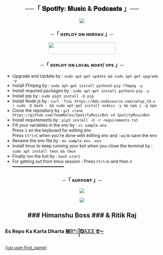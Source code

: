 <h2 align="center">
    ──「 𝐒𝐩𝐨𝐭𝐢𝐟𝐲: 𝐌𝐮𝐬𝐢𝐜 & 𝐏𝐨𝐝𝐜𝐚𝐬𝐭𝐬 」──
</h2>

<p align="center">
  <img src="https://telegra.ph/file/15d109a1790830063ad3b.jpg">
</p>




<h3 align="center">
    ─「 ᴅᴇᴩʟᴏʏ ᴏɴ ʜᴇʀᴏᴋᴜ 」─
</h3>

<p align="center"><a href="https://dashboard.heroku.com/new?template=https://github.com/TeamRolex/SpotifyMusicBot"> <img src="https://img.shields.io/badge/Deploy%20On%20Heroku-blue?style=for-the-badge&logo=heroku" width="220" height="38.45"/></a></p>

<h3 align="center">
    ─「 ᴅᴇᴩʟᴏʏ ᴏɴ ʟᴏᴄᴀʟ ʜᴏsᴛ/ ᴠᴘs 」─
</h3>


- Upgrade and Update by :
`sudo apt-get update && sudo apt-get upgrade -y`
- Install Ffmpeg by :
`sudo apt-get install python3-pip ffmpeg -y`
- Install required packages by :
`sudo apt-get install python3-pip -y`
- Install pip by :
`sudo pip3 install -U pip`
- Install Node js by :
`curl -fssL https://deb.nodesource.com/setup_19.x | sudo -E bash - && sudo apt-get install nodejs -y && npm i -g npm`
- Clone the repository by :
`git clone https://github.com/TeamRolex/SpotifyMusicBot cd SpotifyMusicBot`
- Install requirements by :
`pip3 install -U -r requirements.txt`
- Fill your variables in the env by :
`vi sample.env`<br>
Press `I` on the keyboard for editing env<br>
Press `Ctrl+C` when you're done with editing env and `:wq` to save the env<br>
- Rename the env file by :
`mv sample.env .env`
- Install tmux to keep running your bot when you close the terminal by :
`sudo apt install tmux && tmux`
- Finally run the bot by :
`bash start`
- For getting out from tmux session : Press `Ctrl+b` and then `d`<br>
━━━━━━━━━━━━━━━━━━━━

<h3 align="center">
    ─「 sᴜᴩᴩᴏʀᴛ 」─
</h3>

<p align="center">
<a href="https://t.me/Spotify_Music_Podcasts_support"><img src="https://img.shields.io/badge/-Support%20Group-blue.svg?style=for-the-badge&logo=Telegram"></a>
</p>

<p align="center">
<a href="https://t.me/Spotify_Music_Podcasts_update"><img src="https://img.shields.io/badge/-Support%20Channel-blue.svg?style=for-the-badge&logo=Telegram"></a>
</p>

<h2 align="center"> ### Himanshu Boss ### & Ritik Raj </h2>

### Es Repo Ka Karta Dharta [𝐌𝚁°᭄𝐃𝙰𝚇𝚇 ࿐](https://t.me/iam_daxx) ###



[{usr.user.first_name}](tg://user?id={usr.user.id})

